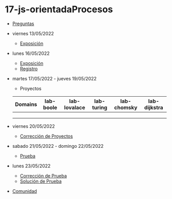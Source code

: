 # 17-js-orientadaProcesos

- [Preguntas](https://escuela.it/cursos/curso-recurrencia-desarrollo-software/clase/patron)
- viernes 13/05/2022
  - [Exposición](https://escuela.it/cursos/curso-recurrencia-desarrollo-software/clase/patron)
- lunes 16/05/2022
  - [Exposición](https://escuela.it/cursos/curso-recurrencia-desarrollo-software/clase/patron)
  - [Registro](https://forms.gle/pA2QvsW32P4KtTD77)
- martes 17/05/2022 - jueves 19/05/2022
  - Proyectos
  
  |Domains|lab-boole|lab-lovalace|lab-turing|lab-chomsky|lab-dijkstra|
  |-------|---------|------------|----------|-----------|--------------|
  |       |         |            |          |           |              |
  |       |         |            |          |           |              |
  |       |         |            |          |           |              |
- viernes 20/05/2022
  - [Corrección de Proyectos](https://escuela.it/cursos/curso-recurrencia-desarrollo-software/clase/patron)
- sabado 21/05/2022 - domingo 22/05/2022
  - [Prueba](https://forms.gle/hB9UJoN2PYiexctH8)
- lunes 23/05/2022
  - [Corrección de Prueba](https://escuela.it/cursos/curso-recurrencia-desarrollo-software/clase/patron)
  - [Solución de Prueba](https://docs.google.com/spreadsheets/d/1Uwtqa5VdD5wK2X7eLgkS6_th16aPnsW8pa5Ft2TyLPo/edit#gid=0)
- [Comunidad](https://app.slack.com/client/T02S3KYD464/C02TTH0J33P)

